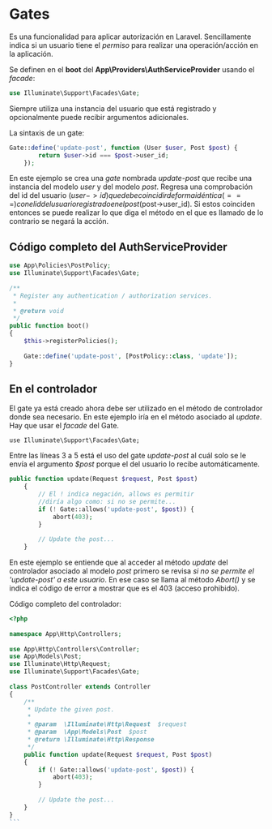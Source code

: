 # Gates

Es una funcionalidad para aplicar autorización en Laravel. Sencillamente indica si un usuario tiene el _permiso_ para realizar una operación/acción en la aplicación.

Se definen en el __boot__ del __App\Providers\AuthServiceProvider__ usando el _facade_: 

```php 
use Illuminate\Support\Facades\Gate;

```

Siempre utiliza una instancia del usuario que está registrado y opcionalmente puede recibir argumentos adicionales.

La sintaxis de un gate:

```php #
Gate::define('update-post', function (User $user, Post $post) {
        return $user->id === $post->user_id;
    });
```

En este ejemplo se crea una _gate_ nombrada _update-post_ que recibe una instancia del modelo _user_ y del modelo _post_. Regresa una comprobación del id del usuario ($user->id) que debe coincidir de forma idéntica (===) con el id del usuario registrado en el post ($post->user_id). Si estos coinciden entonces se puede realizar lo que diga el método en el que es llamado de lo contrario se negará la acción.

## Código completo del AuthServiceProvider

```php #
use App\Policies\PostPolicy;
use Illuminate\Support\Facades\Gate;
 
/**
 * Register any authentication / authorization services.
 *
 * @return void
 */
public function boot()
{
    $this->registerPolicies();
 
    Gate::define('update-post', [PostPolicy::class, 'update']);
}
```

## En el controlador

El gate ya está creado ahora debe ser utilizado en el método de controlador donde sea necesario. En este ejemplo iría en el método asociado al _update_. Hay que usar el _facade_ del Gate.

```
use Illuminate\Support\Facades\Gate;

```

Entre las líneas 3 a 5 está el uso del gate _update-post_ al cuál solo se le envía el argumento _$post_ porque el del usuario lo recibe automáticamente. 

```php #
public function update(Request $request, Post $post)
    {
    	// El ! indica negación, allows es permitir
    	//diría algo como: si no se permite...
        if (! Gate::allows('update-post', $post)) {
            abort(403);
        }
 
        // Update the post...
    }
```

En este ejemplo se entiende que al acceder al método _update_ del controlador asociado al modelo _post_ primero se revisa _si no se permite el 'update-post' a este usuario_. En ese caso se llama al método _Abort()_ y se indica el código de error a mostrar que es el 403 (acceso prohibido).

Código completo del controlador:

````php #
<?php
 
namespace App\Http\Controllers;
 
use App\Http\Controllers\Controller;
use App\Models\Post;
use Illuminate\Http\Request;
use Illuminate\Support\Facades\Gate;
 
class PostController extends Controller
{
    /**
     * Update the given post.
     *
     * @param  \Illuminate\Http\Request  $request
     * @param  \App\Models\Post  $post
     * @return \Illuminate\Http\Response
     */
    public function update(Request $request, Post $post)
    {
        if (! Gate::allows('update-post', $post)) {
            abort(403);
        }
 
        // Update the post...
    }
}
```